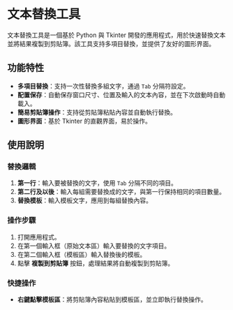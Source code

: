 # 文本替換工具

文本替換工具是一個基於 Python 與 Tkinter 開發的應用程式，用於快速替換文本並將結果複製到剪貼簿。該工具支持多項目替換，並提供了友好的圖形界面。

## 功能特性

- **多項目替換**：支持一次性替換多組文字，通過 `Tab` 分隔符設定。
- **配置保存**：自動保存窗口尺寸、位置及輸入的文本內容，並在下次啟動時自動載入。
- **簡易剪貼簿操作**：支持從剪貼簿粘貼內容並自動執行替換。
- **圖形界面**：基於 Tkinter 的直觀界面，易於操作。

## 使用說明

### 替換邏輯
1. **第一行**：輸入要被替換的文字，使用 `Tab` 分隔不同的項目。
2. **第二行及以後**：輸入每組需要替換成的文字，與第一行保持相同的項目數量。
3. **替換模板**：輸入模板文字，應用到每組替換內容。

### 操作步驟
1. 打開應用程式。
2. 在第一個輸入框（原始文本區）輸入要替換的文字項目。
3. 在第二個輸入框（模板區）輸入替換後的模板。
4. 點擊 **複製到剪貼簿** 按鈕，處理結果將自動複製到剪貼簿。

### 快捷操作
- **右鍵點擊模板區**：將剪貼簿內容粘貼到模板區，並立即執行替換操作。
